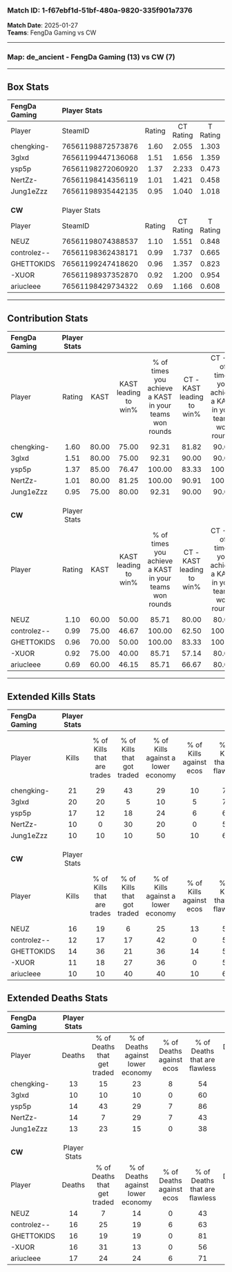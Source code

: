 ### Match ID: 1-f67ebf1d-51bf-480a-9820-335f901a7376  
**Match Date**: 2025-01-27  
**Teams**: FengDa Gaming vs CW  

---  

### **Map**: de_ancient - FengDa Gaming (13) vs CW (7)  
---  

## Box Stats  

| **FengDa Gaming** | Player Stats      |        |           |          |       |       |       |         |        |      |     |
| :- | :- | :-: | :-: | :-: | :-: | :-: | :-: | :-: | :-: | :-: | :-: |
| Player            | SteamID           | Rating | CT Rating | T Rating | KAST  |  ADR  | Kills | Assists | Deaths | K/D  | HS% |
| chengking-        | 76561198872573876 |  1.60  |   2.055   |  1.303   | 80.00 | 110.9 |  21   |    8    |   13   | 1.62 | 61  |
| 3glxd             | 76561199447136068 |  1.51  |   1.656   |  1.359   | 80.00 | 80.4  |  20   |    2    |   10   | 2.00 | 45  |
| ysp5p             | 76561198272060920 |  1.37  |   2.233   |  0.473   | 85.00 | 86.8  |  17   |    9    |   14   | 1.21 | 41  |
| NertZz-           | 76561198414356119 |  1.01  |   1.421   |  0.458   | 80.00 | 78.0  |  10   |   11    |   14   | 0.71 | 60  |
| Jung1eZzz         | 76561198935442135 |  0.95  |   1.040   |  1.018   | 75.00 | 69.3  |  10   |    7    |   13   | 0.77 | 40  |
|                   |                   |        |           |          |       |       |       |         |        |      |     |
|                   |                   |        |           |          |       |       |       |         |        |      |     |
|                   |                   |        |           |          |       |       |       |         |        |      |     |
| **CW**            | Player Stats      |        |           |          |       |       |       |         |        |      |     |
| Player            | SteamID           | Rating | CT Rating | T Rating | KAST  |  ADR  | Kills | Assists | Deaths | K/D  | HS% |
| NEUZ              | 76561198074388537 |  1.10  |   1.551   |  0.848   | 60.00 | 84.3  |  16   |    3    |   14   | 1.14 | 75  |
| controlez--       | 76561198362438171 |  0.99  |   1.737   |  0.665   | 75.00 | 73.8  |  12   |   10    |   16   | 0.75 | 58  |
| GHETTOKIDS        | 76561199247418620 |  0.96  |   1.357   |  0.823   | 70.00 | 59.1  |  14   |    3    |   16   | 0.88 | 57  |
| -XUOR             | 76561198937352870 |  0.92  |   1.200   |  0.954   | 75.00 | 74.0  |  11   |    5    |   16   | 0.69 | 63  |
| ariucleee         | 76561198429734322 |  0.69  |   1.166   |  0.608   | 60.00 | 62.4  |  10   |    2    |   17   | 0.59 | 90  |
---  

## Contribution Stats  

| **FengDa Gaming** | Player Stats |       |                      |                                                        |                           |                                                             |                          |                                                            |
| :- | :-: | :-: | :-: | :-: | :-: | :-: | :-: | :-: |
| Player            |    Rating    | KAST  | KAST leading to win% | % of times you achieve a KAST in your teams won rounds | CT - KAST leading to win% | CT - % of times you achieve a KAST in your teams won rounds | T - KAST leading to win% | T - % of times you achieve a KAST in your teams won rounds |
| chengking-        |     1.60     | 80.00 |        75.00         |                         92.31                          |           81.82           |                            90.00                            |          60.00           |                           100.00                           |
| 3glxd             |     1.51     | 80.00 |        75.00         |                         92.31                          |           90.00           |                            90.00                            |          50.00           |                           100.00                           |
| ysp5p             |     1.37     | 85.00 |        76.47         |                         100.00                         |           83.33           |                           100.00                            |          60.00           |                           100.00                           |
| NertZz-           |     1.01     | 80.00 |        81.25         |                         100.00                         |           90.91           |                           100.00                            |          60.00           |                           100.00                           |
| Jung1eZzz         |     0.95     | 75.00 |        80.00         |                         92.31                          |           90.00           |                            90.00                            |          60.00           |                           100.00                           |
|                   |              |       |                      |                                                        |                           |                                                             |                          |                                                            |
|                   |              |       |                      |                                                        |                           |                                                             |                          |                                                            |
|                   |              |       |                      |                                                        |                           |                                                             |                          |                                                            |
| **CW**            | Player Stats |       |                      |                                                        |                           |                                                             |                          |                                                            |
| Player            |    Rating    | KAST  | KAST leading to win% | % of times you achieve a KAST in your teams won rounds | CT - KAST leading to win% | CT - % of times you achieve a KAST in your teams won rounds | T - KAST leading to win% | T - % of times you achieve a KAST in your teams won rounds |
| NEUZ              |     1.10     | 60.00 |        50.00         |                         85.71                          |           80.00           |                            80.00                            |          28.57           |                           100.00                           |
| controlez--       |     0.99     | 75.00 |        46.67         |                         100.00                         |           62.50           |                           100.00                            |          28.57           |                           100.00                           |
| GHETTOKIDS        |     0.96     | 70.00 |        50.00         |                         100.00                         |           83.33           |                           100.00                            |          25.00           |                           100.00                           |
| -XUOR             |     0.92     | 75.00 |        40.00         |                         85.71                          |           57.14           |                            80.00                            |          25.00           |                           100.00                           |
| ariucleee         |     0.69     | 60.00 |        46.15         |                         85.71                          |           66.67           |                            80.00                            |          28.57           |                           100.00                           |
---  

## Extended Kills Stats  

| **FengDa Gaming** | Player Stats |                            |                            |                                    |                         |                              |                                 |                                       |                    |           |
| :- | :-: | :-: | :-: | :-: | :-: | :-: | :-: | :-: | :-: | :-: |
| Player            |    Kills     | % of Kills that are trades | % of Kills that got traded | % of Kills against a lower economy | % of Kills against ecos | % of Kills that are flawless | % of Kills that are close duels | % of Kills that are assisted by flash | Pistol Round Kills | AWP Kills |
| chengking-        |      21      |             29             |             43             |                 29                 |           10            |              71              |               14                |                   5                   |         1          |     0     |
| 3glxd             |      20      |             20             |             5              |                 10                 |            5            |              70              |                0                |                  10                   |         3          |     5     |
| ysp5p             |      17      |             12             |             18             |                 24                 |            6            |              65              |                0                |                   0                   |         2          |     0     |
| NertZz-           |      10      |             0              |             30             |                 20                 |            0            |              50              |               10                |                  10                   |         2          |     0     |
| Jung1eZzz         |      10      |             10             |             10             |                 50                 |           10            |              60              |               10                |                  10                   |         0          |     0     |
|                   |              |                            |                            |                                    |                         |                              |                                 |                                       |                    |           |
|                   |              |                            |                            |                                    |                         |                              |                                 |                                       |                    |           |
|                   |              |                            |                            |                                    |                         |                              |                                 |                                       |                    |           |
| **CW**            | Player Stats |                            |                            |                                    |                         |                              |                                 |                                       |                    |           |
| Player            |    Kills     | % of Kills that are trades | % of Kills that got traded | % of Kills against a lower economy | % of Kills against ecos | % of Kills that are flawless | % of Kills that are close duels | % of Kills that are assisted by flash | Pistol Round Kills | AWP Kills |
| NEUZ              |      16      |             19             |             6              |                 25                 |           13            |              56              |                6                |                   0                   |         0          |     0     |
| controlez--       |      12      |             17             |             17             |                 42                 |            0            |              50              |                8                |                   0                   |         1          |     4     |
| GHETTOKIDS        |      14      |             36             |             21             |                 36                 |           14            |              57              |                7                |                   0                   |         2          |     1     |
| -XUOR             |      11      |             18             |             27             |                 36                 |            0            |              55              |                0                |                   9                   |         1          |     0     |
| ariucleee         |      10      |             10             |             40             |                 40                 |           10            |              60              |                0                |                   0                   |         2          |     0     |
## Extended Deaths Stats  

| **FengDa Gaming** | Player Stats |                             |                                   |                          |                               |                            |                           |               |
| :- | :-: | :-: | :-: | :-: | :-: | :-: | :-: | :-: |
| Player            |    Deaths    | % of Deaths that get traded | % of Deaths against lower economy | % of Deaths against ecos | % of Deaths that are flawless | % of Deaths that are close | % of Deaths while blinded | Deaths to AWP |
| chengking-        |      13      |             15              |                23                 |            8             |              54               |             0              |             0             |       1       |
| 3glxd             |      10      |             10              |                10                 |            0             |              60               |             0              |             0             |       1       |
| ysp5p             |      14      |             43              |                29                 |            7             |              86               |             0              |             7             |       0       |
| NertZz-           |      14      |              7              |                29                 |            7             |              43               |             7              |             0             |       2       |
| Jung1eZzz         |      13      |             23              |                15                 |            0             |              38               |             15             |             0             |       1       |
|                   |              |                             |                                   |                          |                               |                            |                           |               |
|                   |              |                             |                                   |                          |                               |                            |                           |               |
|                   |              |                             |                                   |                          |                               |                            |                           |               |
| **CW**            | Player Stats |                             |                                   |                          |                               |                            |                           |               |
| Player            |    Deaths    | % of Deaths that get traded | % of Deaths against lower economy | % of Deaths against ecos | % of Deaths that are flawless | % of Deaths that are close | % of Deaths while blinded | Deaths to AWP |
| NEUZ              |      14      |              7              |                14                 |            0             |              43               |             7              |             7             |       0       |
| controlez--       |      16      |             25              |                19                 |            6             |              63               |             19             |             6             |       1       |
| GHETTOKIDS        |      16      |             19              |                19                 |            0             |              81               |             0              |             6             |       2       |
| -XUOR             |      16      |             31              |                13                 |            0             |              56               |             6              |             0             |       1       |
| ariucleee         |      17      |             24              |                24                 |            6             |              71               |             0              |            12             |       1       |
